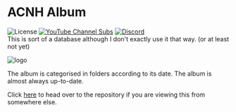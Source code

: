 # ACNH Album
![License](https://img.shields.io/github/license/Reper2/downloadable-files)
[![YouTube Channel Subs](https://img.shields.io/youtube/channel/subscribers/UCofCDfLjs_TkiC-p0-k_9XA?color=%23FF6969&label=Reper2%20%5BGD%5D&logo=youtube&logoColor=%23FF0000&style=flat)](https://www.youtube.com/channel/UCofCDfLjs_TkiC-p0-k_9XA)
[![Discord](https://img.shields.io/discord/771861170256085023?color=%237289DA&label=Official%20Server&logo=discord)](https://discord.gg/JGEjfm5Gn4)  
This is sort of a database although I don't exactly use it that way. (or at least not yet)

![logo]()

The album is categorised in folders according to its date. The album is almost always up-to-date.

Click [here](https://github.com/Reper2/acnh-album) to head over to the repository if you are viewing this from somewhere else.